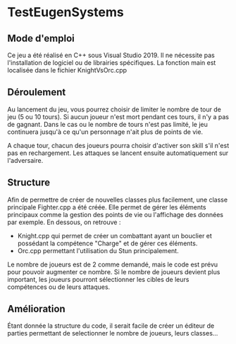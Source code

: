# TestEugenSystems

## Mode d'emploi
Ce jeu a été réalisé en C++ sous Visual Studio 2019.
Il ne nécessite pas l'installation de logiciel ou de librairies spécifiques.
La fonction main est localisée dans le fichier KnightVsOrc.cpp

## Déroulement
Au lancement du jeu, vous pourrez choisir de limiter le nombre de tour de jeu (5 ou 10 tours).
Si aucun joueur n'est mort pendant ces tours, il n'y a pas de gagnant.
Dans le cas ou le nombre de tours n'est pas limité, le jeu continuera jusqu'à ce qu'un personnage n'ait plus de points de vie.

A chaque tour, chacun des joueurs pourra choisir d'activer son skill s'il n'est pas en rechargement.
Les attaques se lancent ensuite automatiquement sur l'adversaire.

## Structure

Afin de permettre de créer de nouvelles classes plus facilement, une classe principale Fighter.cpp a été créée.
Elle permet de gérer les éléments principaux comme la gestion des points de vie ou l'affichage des données par exemple.
En dessous, on retrouve :
   - Knight.cpp qui permet de créer un combattant ayant un bouclier et possédant la compétence "Charge" et de gérer ces éléments.
   - Orc.cpp permettant l'utilisation du Stun principalement.

Le nombre de joueurs est de 2 comme demandé, mais le code est prévu pour pouvoir augmenter ce nombre.
Si le nombre de joueurs devient plus important, les joueurs pourront sélectionner les cibles de leurs compétences ou de leurs attaques.

## Amélioration
Étant donnée la structure du code, il serait facile de créer un éditeur de parties permettant de selectionner le nombre de joueurs, leurs classes...
